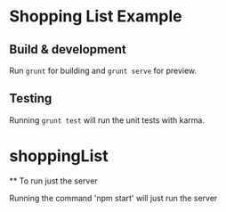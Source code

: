 
# Shopping List Example

## Build & development

Run `grunt` for building and `grunt serve` for preview.

## Testing

Running `grunt test` will run the unit tests with karma.
# shoppingList

** To run just the server

Running the command 'npm start' will just run the server
